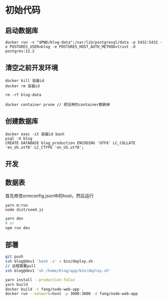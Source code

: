 # 初始代码

## 启动数据库
```
docker run -v "$PWD/blog-data":/var/lib/postgresql/data -p 5432:5432 -e POSTGRES_USER=blog -e POSTGRES_HOST_AUTH_METHOD=trust -d postgres:12.2
```

## 清空之前开发环境
```
docker kill 容器id
docker rm 容器id

rm -rf blog-data  

docker container prune // 把没用的container都删掉

```

## 创建数据库
```
docker exec -it 容器id bash
psql -U blog
CREATE DATABASE blog_production ENCODING 'UTF8' LC_COLLATE 'en_US.utf8' LC_CTYPE 'en_US.utf8';
```

## 开发

## 数据表
首先修改ormconfig.json中的host，然后运行

```
yarn m:run
node dist/seed.js
```

```bash
yarn dev
# or
npm run dev
```

## 部署
```bash
git push 
ssh blog@dev1 'bash -s' < bin/deploy.sh
// 远程需要pull
ssh blog@dev1 'sh /home/blog/app/bin/deploy.sh'
```

```bash 
yarn install --production-false
yarn build
docker build -t fang/node-web-app .
docker run --network=host -p 3000:3000 -d fang/node-web-app
```

